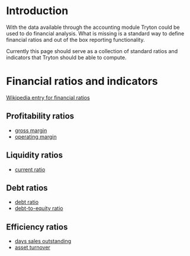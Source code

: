 # Introduction #
With the data available through the accounting module Tryton could be used to do financial analysis. What is missing is a standard way to define financial ratios and out of the box reporting functionality.

Currently this page should serve as a collection of standard ratios and indicators that Tryton should be able to compute.

# Financial ratios and indicators #

[Wikipedia entry for financial ratios](http://en.wikipedia.org/wiki/Financial_ratio)

## Profitability ratios ##
  * [gross margin](http://en.wikipedia.org/wiki/Gross_margin)
  * [operating margin](http://en.wikipedia.org/wiki/Operating_margin)

## Liquidity ratios ##
  * [current ratio](http://en.wikipedia.org/wiki/Current_ratio)

## Debt ratios ##
  * [debt ratio](http://en.wikipedia.org/wiki/Debt_ratio)
  * [debt-to-equity ratio](http://en.wikipedia.org/wiki/Debt_to_equity_ratio)

## Efficiency ratios ##
  * [days sales outstanding](http://en.wikipedia.org/wiki/DSO_Ratio)
  * [asset turnover](http://en.wikipedia.org/wiki/Asset_turnover)